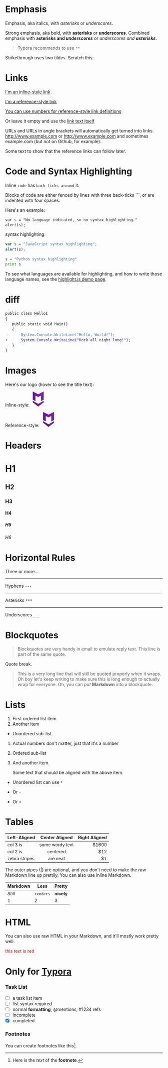 # Emphasis

Emphasis, aka italics, with *asterisks* or _underscores_.

Strong emphasis, aka bold, with **asterisks** or __underscores__.
Combined emphasis with **asterisks and _underscores_** or _underscores and **asterisks**_.

> Typora recommends to use `**`

Strikethrough uses two tildes. ~~Scratch this.~~


# Links

[I'm an inline-style link](https://www.google.com)

[I'm a reference-style link][Arbitrary case-insensitive reference text]

[You can use numbers for reference-style link definitions][1]

Or leave it empty and use the [link text itself]

URLs and URLs in angle brackets will automatically get turned into links. 
http://www.example.com or <http://www.example.com> and sometimes 
example.com (but not on Github, for example).

Some text to show that the reference links can follow later.

[arbitrary case-insensitive reference text]: https://www.mozilla.org
[1]: http://slashdot.org
[link text itself]: http://www.reddit.com


# Code and Syntax Highlighting

Inline `code` has `back-ticks around` it.

Blocks of code are either fenced by lines with three back-ticks ```, or are indented with four spaces.

Here's an example:

```
var s = "No language indicated, so no syntax highlighting."
alert(s);
```

syntax highlighting:
```javascript
var s = "JavaScript syntax highlighting";
alert(s);
```
 
```python
s = "Python syntax highlighting"
print s
```
To see what languages are available for highlighting, and how to write those language names, see the [highlight.js demo page](http://softwaremaniacs.org/media/soft/highlight/test.html).


# diff

```diff
public class Hello1
{
   public static void Main()
   {
-      System.Console.WriteLine("Hello, World!");
+      System.Console.WriteLine("Rock all night long!");
   }
}
```


# Images

Here's our logo (hover to see the title text):

Inline-style: 
![alt text](https://github.com/adam-p/markdown-here/raw/master/src/common/images/icon48.png "Logo Title Text 1")

Reference-style: 
![alt text][logo]

[logo]: https://github.com/adam-p/markdown-here/raw/master/src/common/images/icon48.png "Logo Title Text 2"


# Headers

# H1
## H2
### H3
#### H4
##### H5
###### H6

# Horizontal Rules

Three or more...

---

Hyphens `---`

***

Asterisks `***`

___

Underscores `___`


# Blockquotes

> Blockquotes are very handy in email to emulate reply text.
> This line is part of the same quote.

Quote break.

> This is a very long line that will still be quoted properly when it wraps. Oh boy let's keep writing to make sure this is long enough to actually wrap for everyone. Oh, you can *put* **Markdown** into a blockquote. 


# Lists

1. First ordered list item
2. Another item
  * Unordered sub-list. 
1. Actual numbers don't matter, just that it's a number
  1. Ordered sub-list
4. And another item.  
   
   Some text that should be aligned with the above item.

* Unordered list can use `*`
- Or `-`
+ Or `+`


# Tables

| Left-Aligned  | Center Aligned  | Right Aligned |
| :------------ |:---------------:| -----:|
| col 3 is      | some wordy text | $1600 |
| col 2 is      | centered        |   $12 |
| zebra stripes | are neat        |    $1 |

The outer pipes (|) are optional, and you don't need to make the raw Markdown line up prettily. You can also use inline Markdown.

Markdown | Less | Pretty
--- | --- | ---
*Still* | `renders` | **nicely**
1 | 2 | 3


# HTML

You can also use raw HTML in your Markdown, and it'll mostly work pretty well.

<span style="color:red">this text is red</span>


# Only for [Typora](https://typora.io/)

### Task List

- [ ] a task list item
- [ ] list syntax required
- [ ] normal **formatting**, @mentions, #1234 refs
- [ ] incomplete
- [x] completed

### Footnotes

You can create footnotes like this[^footnote].

[^footnote]: Here is the *text* of the **footnote**.
